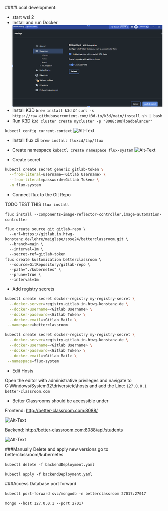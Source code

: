 ####Local development:

- start wsl 2
- Install and run Docker
![Alt-Text](docs/dockerhub.png)
- Install K3D
```brew install k3d```
or
```curl -s https://raw.githubusercontent.com/k3d-io/k3d/main/install.sh | bash```
- Run K3D
```k3d cluster create mycluster -p "8088:80@loadbalancer"```

    
```kubectl config current-context```
![Alt-Text](docs/context.png)

- Install flux cli
```brew install fluxcd/tap/flux```
- Create namespace
```kubectl create namespace flux-system```
![Alt-Text](docs/flux.png)

- Create secret

``` sh
kubectl create secret generic gitlab-token \
  --from-literal=username=<Gitlab Username> \
  --from-literal=password=<Gitlab Token> \
  -n flux-system
```
  
- Connect flux to the Git Repo

TODO TEST THIS
```flux install```

```flux install --components=image-reflector-controller,image-automation-controller```
```
flux create source git gitlab-repo \
  --url=https://gitlab.in.htwg-konstanz.de/lehre/meiglspe/sose24/betterclassroom.git \
  --branch=main \
  --interval=1m \
  --secret-ref=gitlab-token
flux create kustomization betterclassroom \
  --source=GitRepository/gitlab-repo \
  --path="./kubernetes" \
  --prune=true \
  --interval=1m
```

- Add registry secrets

```sh 
kubectl create secret docker-registry my-registry-secret \
  --docker-server=registry.gitlab.in.htwg-konstanz.de \
  --docker-username=<Gitlab Username> \
  --docker-password=<Gitlab Token> \
  --docker-email=<Gitlab Mail> \
 --namespace=betterclassroom
```
```sh 
kubectl create secret docker-registry my-registry-secret \
  --docker-server=registry.gitlab.in.htwg-konstanz.de \
  --docker-username=<Gitlab Username> \
  --docker-password=<Gitlab Token> \
  --docker-email=<Gitlab Mail> \
 --namespace=flux-system
```

- Edit Hosts

Open the editor with administrative privileges and navigate to  C:\Windows\System32\drivers\etc\hosts and add the Line: 
```127.0.0.1 better-classroom.com```

- Better Classrooms should be accessible under

Frontend: http://better-classroom.com:8088/


![Alt-Text](docs/frontend.png)

Backend: http://better-classroom.com:8088/api/students


![Alt-Text](docs/backend.png)

###Manually Delete and apply new versions
go to 
betterclassroom/kubernetes

```kubectl delete -f backendDeployment.yaml```

```kubectl apply -f backendDeployment.yaml```


###Access Database
port forward

```kubectl port-forward svc/mongodb -n betterclassroom 27017:27017```

``mongo --host 127.0.0.1 --port 27017``